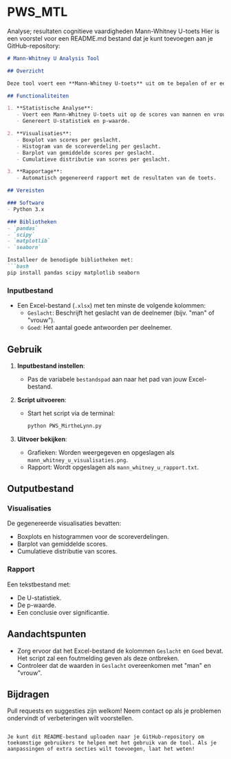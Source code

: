 # PWS_MTL
Analyse; resultaten cognitieve vaardigheden Mann-Whitney U-toets
Hier is een voorstel voor een README.md bestand dat je kunt toevoegen aan je GitHub-repository:

```markdown
# Mann-Whitney U Analysis Tool

## Overzicht

Deze tool voert een **Mann-Whitney U-toets** uit om te bepalen of er een statistisch significant verschil is tussen de prestaties van twee groepen, gegroepeerd op geslacht. De resultaten worden visueel weergegeven met behulp van boxplots, histogrammen, gemiddelde scores en cumulatieve distributiefuncties (CDF). Er wordt ook een samenvattingsrapport gegenereerd.

## Functionaliteiten

1. **Statistische Analyse**:
   - Voert een Mann-Whitney U-toets uit op de scores van mannen en vrouwen.
   - Genereert U-statistiek en p-waarde.

2. **Visualisaties**:
   - Boxplot van scores per geslacht.
   - Histogram van de scoreverdeling per geslacht.
   - Barplot van gemiddelde scores per geslacht.
   - Cumulatieve distributie van scores per geslacht.

3. **Rapportage**:
   - Automatisch gegenereerd rapport met de resultaten van de toets.

## Vereisten

### Software
- Python 3.x

### Bibliotheken
- `pandas`
- `scipy`
- `matplotlib`
- `seaborn`

Installeer de benodigde bibliotheken met:
```bash
pip install pandas scipy matplotlib seaborn
```

### Inputbestand
- Een Excel-bestand (`.xlsx`) met ten minste de volgende kolommen:
  - `Geslacht`: Beschrijft het geslacht van de deelnemer (bijv. "man" of "vrouw").
  - `Goed`: Het aantal goede antwoorden per deelnemer.

## Gebruik

1. **Inputbestand instellen**:
   - Pas de variabele `bestandspad` aan naar het pad van jouw Excel-bestand.

2. **Script uitvoeren**:
   - Start het script via de terminal:
     ```bash
     python PWS_MirtheLynn.py
     ```

3. **Uitvoer bekijken**:
   - Grafieken: Worden weergegeven en opgeslagen als `mann_whitney_u_visualisaties.png`.
   - Rapport: Wordt opgeslagen als `mann_whitney_u_rapport.txt`.

## Outputbestand

### Visualisaties
De gegenereerde visualisaties bevatten:
- Boxplots en histogrammen voor de scoreverdelingen.
- Barplot van gemiddelde scores.
- Cumulatieve distributie van scores.

### Rapport
Een tekstbestand met:
- De U-statistiek.
- De p-waarde.
- Een conclusie over significantie.

## Aandachtspunten

- Zorg ervoor dat het Excel-bestand de kolommen `Geslacht` en `Goed` bevat. Het script zal een foutmelding geven als deze ontbreken.
- Controleer dat de waarden in `Geslacht` overeenkomen met "man" en "vrouw".

## Bijdragen

Pull requests en suggesties zijn welkom! Neem contact op als je problemen ondervindt of verbeteringen wilt voorstellen.
```

Je kunt dit README-bestand uploaden naar je GitHub-repository om toekomstige gebruikers te helpen met het gebruik van de tool. Als je aanpassingen of extra secties wilt toevoegen, laat het weten!
